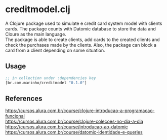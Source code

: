 # creditmodel.clj

A Clojure package used to simulate e credit card system model with clients cards.
The package counts with Datomic database to store the data and Cloure as
the main language.<br>
The package is able to create clients, add cards to the created clients and check
the purchases made by the clients. Also, the package can block a card from a client
depending on some situation.

## Usage

```clojure
;; in collection under :dependencies key
[br.com.marinho/creditmodel "0.1.0"]
```

## References
https://cursos.alura.com.br/course/clojure-introducao-a-programacao-funcional <br>
https://cursos.alura.com.br/course/clojure-colecoes-no-dia-a-dia <br>
https://cursos.alura.com.br/course/introducao-ao-datomic <br>
https://cursos.alura.com.br/course/datomic-identidade-e-queries